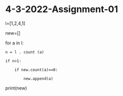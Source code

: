 # 4-3-2022-Assignment-01
l=[1,2,4,1]

new=[]

for a in l:

    n = l . count (a)

    if n>1:

        if new.count(a)==0:

            new.append(a)

print(new)
